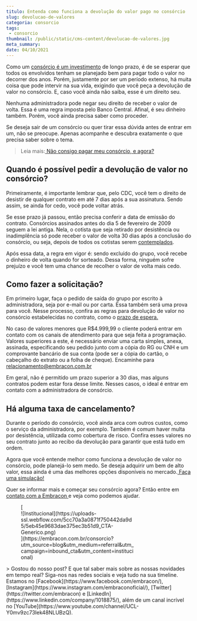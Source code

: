 ```yaml
---
titulo: Entenda como funciona a devolução do valor pago no consórcio
slug: devolucao-de-valores
categoria: consorcio
tags:
 - consorcio
thumbnail: /public/static/cms-content/devolucao-de-valores.jpg
meta_summary: 
date: 04/10/2021
---
```

Como um [consórcio é um investimento](https://www.embracon.com.br/blog/8-motivos-que-comprovam-que-consorcio-e-investimento) de longo prazo, é de se esperar que todos os envolvidos tenham se planejado bem para pagar todo o valor no decorrer dos anos. Porém, justamente por ser um período extenso, há muita coisa que pode intervir na sua vida, exigindo que você peça a devolução de valor no consórcio. E, caso você ainda não saiba, esse é um direito seu.

Nenhuma administradora pode negar seu direito de receber o valor de volta. Essa é uma regra imposta pelo Banco Central. Afinal, é seu dinheiro também. Porém, você ainda precisa saber como proceder.

Se deseja sair de um consórcio ou quer tirar essa dúvida antes de entrar em um, não se preocupe. Apenas acompanhe e descubra exatamente o que precisa saber sobre o tema.

> Leia mais:[ Não consigo pagar meu consórcio, e agora?](https://www.embracon.com.br/blog/nao-consigo-pagar-meu-consorcio-e-agora)

Quando é possível pedir a devolução de valor no consórcio?
----------------------------------------------------------

Primeiramente, é importante lembrar que, pelo CDC, você tem o direito de desistir de qualquer contrato em até 7 dias após a sua assinatura. Sendo assim, se ainda for cedo, você pode voltar atrás.

Se esse prazo já passou, então precisa conferir a data de emissão do contrato. Consórcios assinados antes do dia 5 de fevereiro de 2009 seguem a lei antiga. Nela, o cotista que seja retirado por desistência ou inadimplência só pode receber o valor de volta 30 dias após a conclusão do consórcio, ou seja, depois de todos os cotistas serem [contemplados](https://www.embracon.com.br/conhecaoconsorcio/como-faco-para-ser-contemplado).

Após essa data, a regra em vigor é: sendo excluído do grupo, você recebe o dinheiro de volta quando for sorteado. Dessa forma, ninguém sofre prejuízo e você tem uma chance de recolher o valor de volta mais cedo.

Como fazer a solicitação?
-------------------------

Em primeiro lugar, faça o pedido de saída do grupo por escrito à administradora, seja por e-mail ou por carta. Essa também será uma prova para você. Nesse processo, confira as regras para devolução de valor no consórcio estabelecidas no contrato, como o [prazo de espera.](https://www.embracon.com.br/conhecaoconsorcio/no-consorcio-existe-prazo-especifico-para-contemplacao)

No caso de valores menores que R$4.999,99 o cliente poderá entrar em contato com os canais de atendimento para que seja feita a programação. Valores superiores a este, é necessário enviar uma carta simples, anexa, assinada, especificando seu pedido junto com a cópia do RG ou CNH e um comprovante bancário de sua conta (pode ser a cópia do cartão, o cabeçalho do extrato ou a folha de cheque). Encaminhe para[ relacionamento@embracon.com.br](http://relacionamento@embracon.com.br)

Em geral, não é permitido um prazo superior a 30 dias, mas alguns contratos podem estar fora desse limite. Nesses casos, o ideal é entrar em contato com a administradora de consórcio.

Há alguma taxa de cancelamento?
-------------------------------

Durante o período do consórcio, você ainda arca com outros custos, como o serviço da administradora, por exemplo. Também é comum haver multa por desistência, utilizada como cobertura de risco. Confira esses valores no seu contrato junto ao recibo da devolução para garantir que está tudo em ordem.

Agora que você entende melhor como funciona a devolução de valor no consórcio, pode planejá-lo sem medo. Se deseja adquirir um bem de alto valor, essa ainda é uma das melhores opções disponíveis no mercado.[ Faça uma simulação!](https://www.embracon.com.br/consorcio-servicos)

Quer se informar mais e começar seu consórcio agora? Então entre em [contato com a Embracon ](https://www.embracon.com.br/blog/canais-de-atendimento-embracon)e veja como podemos ajudar.

<figure class="w-richtext-figure-type-image w-richtext-align-center" style="max-width:310px">[<div>![Institucional](https://uploads-ssl.webflow.com/5cc70a3a0871f750442da9d5/5eb45e9683dae375ec3b51d9_CTA-Generico.png)</div>](https://embracon.com.br/consorcio?utm_source=blog&utm_medium=referral&utm_campaign=inbound_cta&utm_content=institucional)</figure>> Gostou do nosso post? E que tal saber mais sobre as nossas novidades em tempo real? Siga-nos nas redes sociais e veja tudo na sua timeline. Estamos no [Facebook](https://www.facebook.com/embracon/), [Instagram](https://www.instagram.com/embraconoficial/), [Twitter](https://twitter.com/embracon) e [LinkedIn](https://www.linkedin.com/company/1018875/), além de um canal incrível no [YouTube](https://www.youtube.com/channel/UCL-Y0mv9zc73Iek48NLUBzQ).

